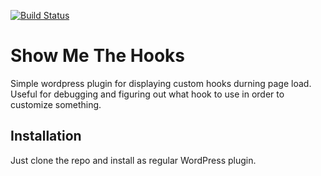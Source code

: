 [![Build Status](https://travis-ci.com/TheUnderScorer/show-me-the-hooks.svg?branch=master)](https://travis-ci.com/TheUnderScorer/show-me-the-hooks)

# Show Me The Hooks

Simple wordpress plugin for displaying custom hooks durning page load. Useful for debugging and figuring out what hook to use in order to customize something.

## Installation

Just clone the repo and install as regular WordPress plugin.

